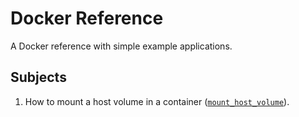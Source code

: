 # Docker Reference
A Docker reference with simple example applications.

## Subjects

1. How to mount a host volume in a container ([`mount_host_volume`](./mount_host_volume)).
